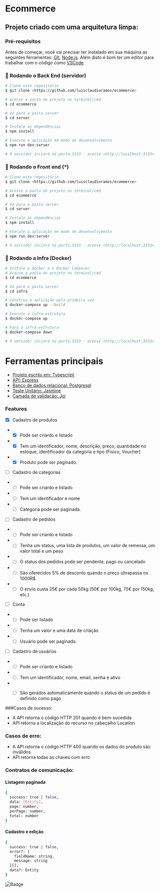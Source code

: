 # Ecommerce

## Projeto criado com uma arquitetura limpa:

### Pré-requisitos

Antes de começar, você vai precisar ter instalado em sua máquina as seguintes ferramentas:
[Git](https://git-scm.com), [Node.js](https://nodejs.org/en/).
Além disto é bom ter um editor para trabalhar com o código como [VSCode](https://code.visualstudio.com/)

### 🎲 Rodando o Back End (servidor)

```bash
# Clone este repositório
$ git clone <https://github.com/luisclaudioramos/ecommerce>

# Acesse a pasta do projeto no terminal/cmd
$ cd ecommerce

# Vá para a pasta server
$ cd server

# Instale as dependências
$ npm install

# Execute a aplicação em modo de desenvolvimento
$ npm run dev:server

# O servidor inciará na porta:3333 - acesse <http://localhost:3333>
```

### 🎲 Rodando o Front end (*)

```bash
# Clone este repositório
$ git clone <https://github.com/luisclaudioramos/ecommerce>

# Acesse a pasta do projeto no terminal/cmd
$ cd ecommerce

# Vá para a pasta server
$ cd server

# Instale as dependências
$ npm install

# Execute a aplicação em modo de desenvolvimento
$ npm run dev:server

# O servidor inciará na porta:3333 - acesse <http://localhost:3333>
```

### 🎲 Rodando a Infra (Docker)

```bash
# Instale o Docker e o Docker Composer
# Acesse a pasta do projeto no terminal/cmd
$ cd ecommerce

# Vá para a pasta server
$ cd infra

# Construa a aplicação pela primeira vez
$ docker-compose up --build

# Execute a infra-estrutura
$ docker-compose up

# Para a infra-estrutura
$ docker-compose down

# O servidor inciará na porta:3333 - acesse <http://localhost:3333>
```

Ferramentas principais
=================
<!--ts-->
* [Projeto escrito em: Typescript](#api)
* [API: Express](#api)
* [Banco de dados relacional: Postgresql](#tabela-de-conteudo)
* [Teste Unitário: Jasmine](#instalacao)
* [Camada de validação: Joi](#instalacao)
<!--te-->

### Features

- [x] Cadastro de produtos
- -[x] Pode ser criardo e listado
- -[x] Tem um identificador, nome, descrição, preço, quantidade no estoque, identificador da categoria e tipo (Fisico, Voucher)
- -[x] Produto pode ser paginado.
- [ ] Cadastro de categorias
- -[ ] Pode ser criardo e listado
- -[ ] Tem um identificador e nome
- -[ ] Categoria pode ser paginada.
- [ ] Cadastro de pedidos
- -[ ] Pode ser criardo e listado
- -[ ] Tenha um status, uma lista de produtos, um valor de remessa, um valor total e um peso
- -[ ] O status dos pedidos pode ser pendente, pago ou cancelado
- -[ ] São oferecidos 5% de desconto quando o preço ultrapassa os 1000R$
- -[ ] O envio custa 25€ por cada 50kg (50€ por 100kg, 75€ por 150kg, etc.)
- [ ] Conta
- -[ ] Pode ser listado
- -[ ] Tenha um valor e uma data de criação
- -[ ] Usuário pode ser paginado.
- [ ] Cadastro de usuários
- -[ ] Pode ser criardo e listado
- -[ ] Tem um identificador, nome, email, senha e ativo
- -[ ] São gerados automaticamente quando o status de um pedido é definido como pago


###Casos de sucesso:

- A API retorna o código HTTP 201 quando é bem-sucedida
- API retorna a localização do recurso no cabeçalho Location

### Casos de erro:

- A API retorna o código HTTP 400 quando os dados do produto são inválidos
- API retorna todas as chaves com erro


### Contratos de comunicação:

#### Listagem paginada
```bash
{
  success: true | false,
  data: [Entity],
  page: number,
  perPage: number,
  total: number
}
```
#### Cadastro e edição
```bash
{
  success: true | false,
  error?: {
    fieldName: string,
    message: string
  }[],
  data?: Entity
}
```

![Badge](https://img.shields.io/badge/Ecommerce-LUISCLAUDIO-%237159c1?style=for-the-badge&logo=ghost)